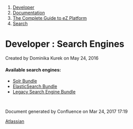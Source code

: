 1.  <span>[Developer](index.html)</span>
2.  <span>[Documentation](Documentation_31429504.html)</span>
3.  <span>[The Complete Guide to eZ Platform](The-Complete-Guide-to-eZ-Platform_31429526.html)</span>
4.  <span>[Search](Search_31429673.html)</span>

<span id="title-text"> Developer : Search Engines </span>
=========================================================

Created by <span class="author"> Dominika Kurek</span> on May 24, 2016

#### Available search engines:

-   [Solr Bundle](Solr-Bundle_31430592.html)
-   [ElasticSearch Bundle](ElasticSearch-Bundle_31430579.html)
-   [Legacy Search Engine Bundle](Legacy-Search-Engine-Bundle_31430581.html)

 

Document generated by Confluence on Mar 24, 2017 17:19

[Atlassian](http://www.atlassian.com/)


